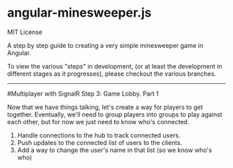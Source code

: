 angular-minesweeper.js
===========================

MIT License

A step by step guide to creating a very simple minesweeper game in Angular.

To view the various "steps" in development, (or at least the development in different stages as it progresses), please
checkout the various branches.

----

#Multiplayer with SignalR Step 3: Game Lobby. Part 1

Now that we have things talking, let's create a way for players to get together. Eventually, we'll need to group players
into groups to play against each other, but for now we just need to know who's connected.

1. Handle connections to the hub to track connected users.
2. Push updates to the connected list of users to the clients.
3. Add a way to change the user's name in that list (so we know who's who)
